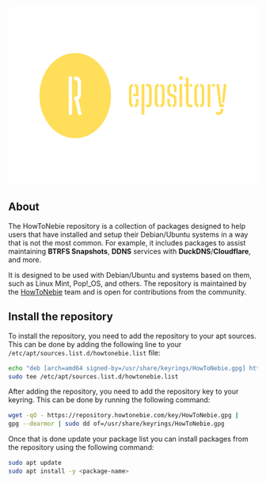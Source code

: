 <div align="right">
  <img
    src="images/logo.svg"
    alt="Repository Logo"
    width="auto"
    height="360"
  />
</div>

## About

The HowToNebie repository is a collection of packages designed to help users that have installed and setup their Debian/Ubuntu systems in a way that is not the most common. For example, it includes packages to assist maintaining **BTRFS Snapshots**, **DDNS** services with **DuckDNS**/**Cloudflare**, and more.

It is designed to be used with Debian/Ubuntu and systems based on them, such as Linux Mint, Pop!_OS, and others. The repository is maintained by the [HowToNebie](https://HowToNebie.com) team and is open for contributions from the community.

## Install the repository

To install the repository, you need to add the repository to your apt sources. This can be done by adding the following line to your `/etc/apt/sources.list.d/howtonebie.list` file:

```bash
echo "deb [arch=amd64 signed-by=/usr/share/keyrings/HowToNebie.gpg] https://repository.howtonebie.com/ stable main" |
sudo tee /etc/apt/sources.list.d/howtonebie.list
```

After adding the repository, you need to add the repository key to your keyring. This can be done by running the following command:

```bash
wget -qO - https://repository.howtonebie.com/key/HowToNebie.gpg |
gpg --dearmor | sudo dd of=/usr/share/keyrings/HowToNebie.gpg
```

Once that is done update your package list you can install packages from the repository using the following command:

```bash
sudo apt update
sudo apt install -y <package-name>
```
